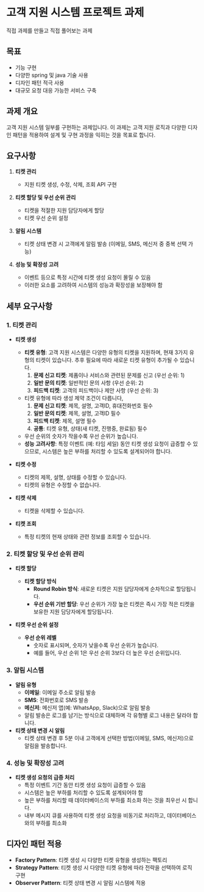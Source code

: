# 고객 지원 시스템 프로젝트 과제
직접 과제를 만들고 직접 풀어보는 과제

## 목표
- 기능 구현
- 다양한 spring 및 java 기술 사용
- 디자인 패턴 적극 사용
- 대규모 요청 대응 가능한 서비스 구축

## 과제 개요
고객 지원 시스템 일부를 구현하는 과제입니다.
이 과제는 고객 지원 로직과 다양한 디자인 패턴을 적용하여 설계 및 구현 과정을 익히는 것을 목표로 합니다.

## 요구사항

1. **티켓 관리**
    - 지원 티켓 생성, 수정, 삭제, 조회 API 구현

2. **티켓 할당 및 우선 순위 관리**
    - 티켓을 적절한 지원 담당자에게 할당
    - 티켓 우선 순위 설정

3. **알림 시스템**
    - 티켓 상태 변경 시 고객에게 알림 발송 (이메일, SMS, 메신저 중 중복 선택 가능)

4. **성능 및 확장성 고려**
    - 이벤트 등으로 특정 시간에 티켓 생성 요청이 몰릴 수 있음
    - 이러한 요소를 고려하여 시스템의 성능과 확장성을 보장해야 함

## 세부 요구사항

### 1. 티켓 관리

- **티켓 생성**
    - **티켓 유형**: 고객 지원 시스템은 다양한 유형의 티켓을 지원하며, 현재 3가지 유형의 티켓이 있습니다. 추후 필요에 따라 새로운 티켓 유형이 추가될 수 있습니다.
        1. **문제 신고 티켓**: 제품이나 서비스와 관련된 문제를 신고 (우선 순위: 1)
        2. **일반 문의 티켓**: 일반적인 문의 사항 (우선 순위: 2)
        3. **피드백 티켓**: 고객의 피드백이나 제안 사항 (우선 순위: 3)
    - 티켓 유형에 따라 생성 제약 조건이 다릅니다,
        1. **문제 신고 티켓**: 제목, 설명, 고객ID, 휴대전화번호 필수
        2. **일반 문의 티켓**: 제목, 설명, 고객ID 필수
        3. **피드백 티켓**: 제목, 설명 필수
        4. **공통**: 티켓 유형, 상태(새 티켓, 진행중, 완료됨) 필수
    - 우선 순위의 숫자가 작을수록 우선 순위가 높습니다.
    - **성능 고려사항**: 특정 이벤트 (예: 타임 세일) 동안 티켓 생성 요청이 급증할 수 있으므로, 시스템은 높은 부하를 처리할 수 있도록 설계되어야 합니다.

- **티켓 수정**
    - 티켓의 제목, 설명, 상태를 수정할 수 있습니다.
    - 티켓의 유형은 수정할 수 없습니다.

- **티켓 삭제**
    - 티켓을 삭제할 수 있습니다.

- **티켓 조회**
    - 특정 티켓의 현재 상태와 관련 정보를 조회할 수 있습니다.

### 2. 티켓 할당 및 우선 순위 관리

- **티켓 할당**
    - **티켓 할당 방식**
        - **Round Robin 방식**: 새로운 티켓은 지원 담당자에게 순차적으로 할당됩니다.
        - **우선 순위 기반 할당**: 우선 순위가 가장 높은 티켓은 즉시 가장 적은 티켓을 보유한 지원 담당자에게 할당됩니다.

- **티켓 우선 순위 설정**
    - **우선 순위 레벨**
        - 숫자로 표시되며, 숫자가 낮을수록 우선 순위가 높습니다.
        - 예를 들어, 우선 순위 1은 우선 순위 3보다 더 높은 우선 순위입니다.

### 3. 알림 시스템

- **알림 유형**
    - **이메일**: 이메일 주소로 알림 발송
    - **SMS**: 전화번호로 SMS 발송
    - **메신저**: 메신저 앱(예: WhatsApp, Slack)으로 알림 발송
    - 알림 발송은 로그를 남기는 방식으로 대체하며 각 유형별 로그 내용은 달라야 합니다.
- **티켓 상태 변경 시 알림**
    - 티켓 상태 변경 후 5분 이내 고객에게 선택한 방법(이메일, SMS, 메신저)으로 알림을 발송합니다.

### 4. 성능 및 확장성 고려

- **티켓 생성 요청의 급증 처리**
    - 특정 이벤트 기간 동안 티켓 생성 요청이 급증할 수 있음
    - 시스템은 높은 부하를 처리할 수 있도록 설계되어야 함
    - 높은 부하를 처리할 때 데이터베이스의 부하를 최소화 하는 것을 최우선 시 합니다.
    - 내부 메시지 큐를 사용하여 티켓 생성 요청을 비동기로 처리하고, 데이터베이스와의 부하를 최소화

## 디자인 패턴 적용

- **Factory Pattern**: 티켓 생성 시 다양한 티켓 유형을 생성하는 팩토리
- **Strategy Pattern**: 티켓 생성 시 다양한 티켓 유형에 따라 전략을 선택하여 로직 구현
- **Observer Pattern**: 티켓 상태 변경 시 알림 시스템에 적용
